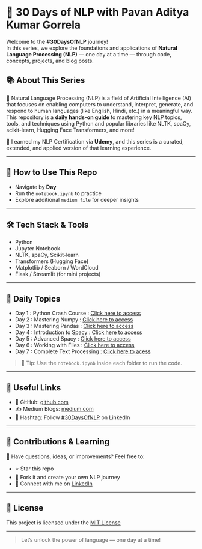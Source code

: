 # 🚀 30 Days of NLP with Pavan Aditya Kumar Gorrela

Welcome to the **#30DaysOfNLP** journey!  
In this series, we explore the foundations and applications of **Natural Language Processing (NLP)** — one day at a time — through code, concepts, projects, and blog posts.


## 📚 About This Series

🧠 Natural Language Processing (NLP) is a field of Artificial Intelligence (AI) that focuses on enabling computers to understand, interpret, generate, and respond to human languages (like English, Hindi, etc.) in a meaningful way.
This repository is a **daily hands-on guide** to mastering key NLP topics, tools, and techniques using Python and popular libraries like NLTK, spaCy, scikit-learn, Hugging Face Transformers, and more!

📜 I earned my NLP Certification via **Udemy**, and this series is a curated, extended, and applied version of that learning experience.

---

## 🧭 How to Use This Repo

- Navigate by **Day**
- Run the `notebook.ipynb` to practice
- Explore additional `medium file` for deeper insights

---

## 🛠 Tech Stack & Tools

- Python
- Jupyter Notebook
- NLTK, spaCy, Scikit-learn
- Transformers (Hugging Face)
- Matplotlib / Seaborn / WordCloud
- Flask / Streamlit (for mini projects)

---

## 📅 Daily Topics

- Day 1 : Python Crash Course : [Click here to access](https://github.com/Pavan-Aditya-Kumar-Gorrela/NLPSeries/tree/main/Day1)
- Day 2 : Mastering Numpy : [Click here to access](https://github.com/Pavan-Aditya-Kumar-Gorrela/NLPSeries/tree/main/Day2)
- Day 3 : Mastering Pandas : [Click here to access](https://github.com/Pavan-Aditya-Kumar-Gorrela/NLPSeries/blob/main/Day3)
- Day 4 : Introduction to Spacy : [Click here to access](https://github.com/Pavan-Aditya-Kumar-Gorrela/NLPSeries/tree/main/Day4)
- Day 5 : Advanced Spacy : [Click here to access](https://github.com/Pavan-Aditya-Kumar-Gorrela/NLPSeries/blob/main/Day5)
- Day 6 : Working with Files : [Click here to access](https://github.com/Pavan-Aditya-Kumar-Gorrela/NLPSeries/blob/main/Day6)
- Day 7 : Complete Text Processing : [Click here to acess](https://github.com/Pavan-Aditya-Kumar-Gorrela/NLPSeries/blob/main/Day7)
> 📌 Tip: Use the `notebook.ipynb` inside each folder to run the code.

---

## 🔗 Useful Links

- 📂 GitHub: [github.com](https://github.com/Pavan-Aditya-Kumar-Gorrela)
- ✍️ Medium Blogs: [medium.com](https://medium.com/@pavanadityakumarg2004)
- 🧠 Hashtag: Follow [#30DaysOfNLP](https://www.linkedin.com/in/pavan-aditya-kumar-gorrela-857770271/) on LinkedIn

---

## 🙌 Contributions & Learning

💬 Have questions, ideas, or improvements? Feel free to:
- ⭐ Star this repo
- 🍴 Fork it and create your own NLP journey
- 📧 Connect with me on [LinkedIn](https://www.linkedin.com/in/pavan-aditya-kumar-gorrela-857770271/)

---

## 📜 License

This project is licensed under the [MIT License](./LICENSE)

---

> Let’s unlock the power of language — one day at a time!
